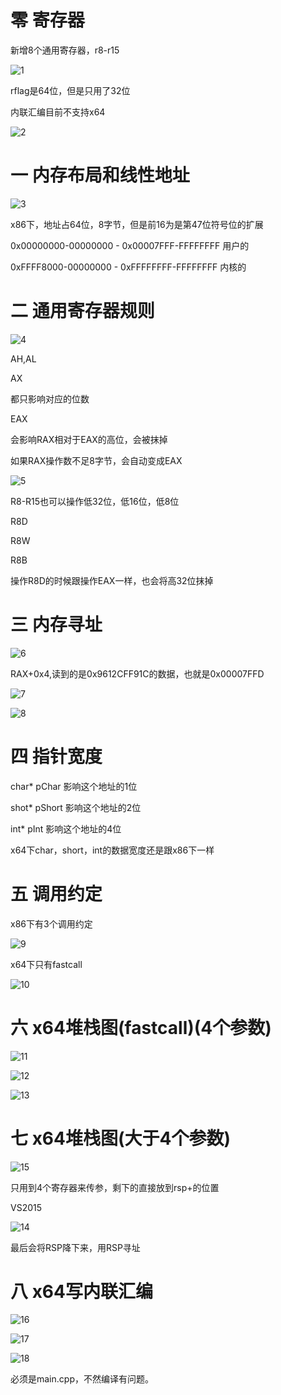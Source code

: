 # 零 寄存器

新增8个通用寄存器，r8-r15

![1](./../../操作/11x64asm/1.jpg)

rflag是64位，但是只用了32位



内联汇编目前不支持x64

![2](./../../操作/11x64asm/2.jpg)

# 一 内存布局和线性地址

![3](./../../操作/11x64asm/3.jpg)

x86下，地址占64位，8字节，但是前16为是第47位符号位的扩展

0x00000000-00000000	-	0x00007FFF-FFFFFFFF	用户的

0xFFFF8000-00000000	-	0xFFFFFFFF-FFFFFFFF	内核的

# 二 通用寄存器规则

![4](./../../操作/11x64asm/4.jpg)

AH,AL

AX

都只影响对应的位数

EAX

会影响RAX相对于EAX的高位，会被抹掉

如果RAX操作数不足8字节，会自动变成EAX

![5](./../../操作/11x64asm/5.jpg)

R8-R15也可以操作低32位，低16位，低8位

R8D

R8W

R8B

操作R8D的时候跟操作EAX一样，也会将高32位抹掉

# 三 内存寻址

![6](./../../操作/11x64asm/6.jpg)

RAX+0x4,读到的是0x9612CFF91C的数据，也就是0x00007FFD

![7](./../../操作/11x64asm/7.jpg)

![8](./../../操作/11x64asm/8.jpg)

# 四 指针宽度

char* pChar	 影响这个地址的1位

shot* pShort	影响这个地址的2位

int* pInt		影响这个地址的4位



x64下char，short，int的数据宽度还是跟x86下一样

# 五 调用约定

x86下有3个调用约定

![9](./../../操作/11x64asm/9.jpg)

x64下只有fastcall

![10](./../../操作/11x64asm/10.jpg)

# 六 x64堆栈图(fastcall)(4个参数)

![11](./../../操作/11x64asm/11.jpg)

![12](./../../操作/11x64asm/12.jpg)

![13](./../../操作/11x64asm/13.jpg)

# 七 x64堆栈图(大于4个参数)

![15](./../../操作/11x64asm/15.jpg)

只用到4个寄存器来传参，剩下的直接放到rsp+的位置

VS2015

![14](./../../操作/11x64asm/14.jpg)

最后会将RSP降下来，用RSP寻址

# 八 x64写内联汇编

![16](./../../操作/11x64asm/16.jpg)

![17](./../../操作/11x64asm/17.jpg)

![18](./../../操作/11x64asm/18.jpg)

必须是main.cpp，不然编译有问题。





























































